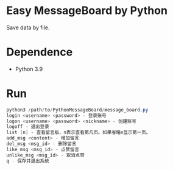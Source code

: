 # Easy MessageBoard by Python

Save data by file.


# Dependence

* Python 3.9
# Run

```powershell
python3 /path/to/PythonMessageBoard/message_board.py
login <username> <password> - 登录账号
logon <username> <password> <nickname> - 创建账号
logoff - 退出登录
list [n] - 查看留言版，n表示查看第几页。如果省略n显示第一页。
add_msg <content> - 增加留言
del_msg <msg_id> - 删除留言
like_msg <msg_id> - 点赞留言
unlike_msg <msg_id> - 取消点赞
q - 保存并退出系统
```


